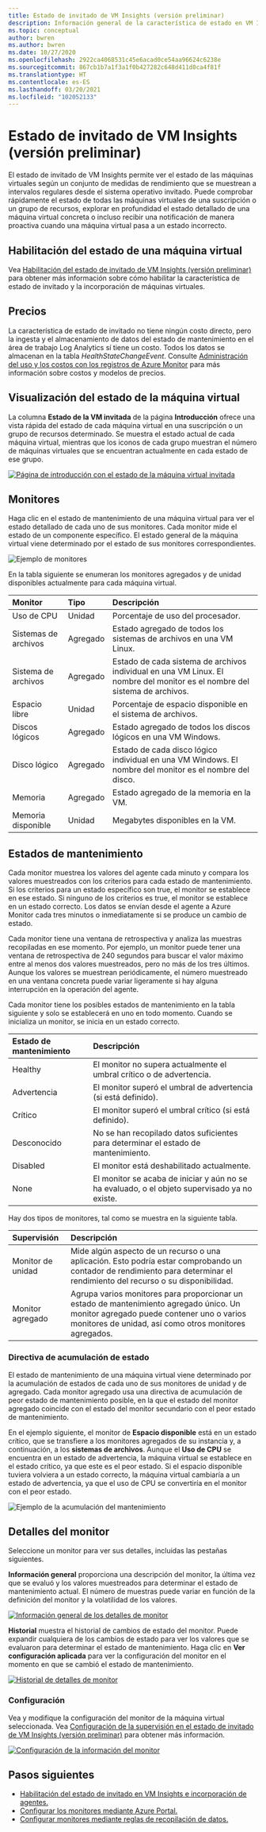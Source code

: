 ```yaml
---
title: Estado de invitado de VM Insights (versión preliminar)
description: Información general de la característica de estado en VM Insights, incluido cómo puede ver el estado de las máquinas virtuales y recibir alertas cuando una máquina virtual pasa a un estado incorrecto.
ms.topic: conceptual
author: bwren
ms.author: bwren
ms.date: 10/27/2020
ms.openlocfilehash: 2922ca4068531c45e6acad0ce54aa96624c6238e
ms.sourcegitcommit: 867cb1b7a1f3a1f0b427282c648d411d0ca4f81f
ms.translationtype: HT
ms.contentlocale: es-ES
ms.lasthandoff: 03/20/2021
ms.locfileid: "102052133"
---
```

# <a name="vm-insights-guest-health-preview"></a>Estado de invitado de VM Insights (versión preliminar)
El estado de invitado de VM Insights permite ver el estado de las máquinas virtuales según un conjunto de medidas de rendimiento que se muestrean a intervalos regulares desde el sistema operativo invitado. Puede comprobar rápidamente el estado de todas las máquinas virtuales de una suscripción o un grupo de recursos, explorar en profundidad el estado detallado de una máquina virtual concreta o incluso recibir una notificación de manera proactiva cuando una máquina virtual pasa a un estado incorrecto. 

## <a name="enable-virtual-machine-health"></a>Habilitación del estado de una máquina virtual
Vea [Habilitación del estado de invitado de VM Insights (versión preliminar)](vminsights-health-enable.md) para obtener más información sobre cómo habilitar la característica de estado de invitado y la incorporación de máquinas virtuales.

## <a name="pricing"></a>Precios
La característica de estado de invitado no tiene ningún costo directo, pero la ingesta y el almacenamiento de datos del estado de mantenimiento en el área de trabajo Log Analytics sí tiene un costo. Todos los datos se almacenan en la tabla *HealthStateChangeEvent*. Consulte [Administración del uso y los costos con los registros de Azure Monitor](../logs/manage-cost-storage.md) para más información sobre costos y modelos de precios.

## <a name="view-virtual-machine-health"></a>Visualización del estado de la máquina virtual
La columna **Estado de la VM invitada** de la página **Introducción** ofrece una vista rápida del estado de cada máquina virtual en una suscripción o un grupo de recursos determinado. Se muestra el estado actual de cada máquina virtual, mientras que los iconos de cada grupo muestran el número de máquinas virtuales que se encuentran actualmente en cada estado de ese grupo.

[![Página de introducción con el estado de la máquina virtual invitada](media/vminsights-health-overview/get-started-page.png)](media/vminsights-health-overview/get-started-page.png#lightbox)


## <a name="monitors"></a>Monitores
Haga clic en el estado de mantenimiento de una máquina virtual para ver el estado detallado de cada uno de sus monitores. Cada monitor mide el estado de un componente específico. El estado general de la máquina virtual viene determinado por el estado de sus monitores correspondientes. 

![Ejemplo de monitores](media/vminsights-health-overview/monitors.png)

En la tabla siguiente se enumeran los monitores agregados y de unidad disponibles actualmente para cada máquina virtual. 

| Monitor | Tipo | Descripción |
|:---|:---|:---|
| Uso de CPU | Unidad | Porcentaje de uso del procesador. |
| Sistemas de archivos | Agregado | Estado agregado de todos los sistemas de archivos en una VM Linux. |
| Sistema de archivos  | Agregado | Estado de cada sistema de archivos individual en una VM Linux. El nombre del monitor es el nombre del sistema de archivos. |
| Espacio libre | Unidad | Porcentaje de espacio disponible en el sistema de archivos. |
| Discos lógicos | Agregado | Estado agregado de todos los discos lógicos en una VM Windows. |
| Disco lógico  | Agregado | Estado de cada disco lógico individual en una VM Windows. El nombre del monitor es el nombre del disco. |
| Memoria | Agregado | Estado agregado de la memoria en la VM. |
| Memoria disponible | Unidad | Megabytes disponibles en la VM. |

## <a name="health-states"></a>Estados de mantenimiento
Cada monitor muestrea los valores del agente cada minuto y compara los valores muestreados con los criterios para cada estado de mantenimiento. Si los criterios para un estado específico son true, el monitor se establece en ese estado. Si ninguno de los criterios es true, el monitor se establece en un estado correcto. Los datos se envían desde el agente a Azure Monitor cada tres minutos o inmediatamente si se produce un cambio de estado.

Cada monitor tiene una ventana de retrospectiva y analiza las muestras recopiladas en ese momento. Por ejemplo, un monitor puede tener una ventana de retrospectiva de 240 segundos para buscar el valor máximo entre al menos dos valores muestreados, pero no más de los tres últimos. Aunque los valores se muestrean periódicamente, el número muestreado en una ventana concreta puede variar ligeramente si hay alguna interrupción en la operación del agente.

Cada monitor tiene los posibles estados de mantenimiento en la tabla siguiente y solo se establecerá en uno en todo momento. Cuando se inicializa un monitor, se inicia en un estado correcto.

| Estado de mantenimiento | Descripción |
|:---|:---|
| Healthy  | El monitor no supera actualmente el umbral crítico o de advertencia. |
| Advertencia  | El monitor superó el umbral de advertencia (si está definido). |
| Crítico | El monitor superó el umbral crítico (si está definido). |
| Desconocido  | No se han recopilado datos suficientes para determinar el estado de mantenimiento. |
| Disabled | El monitor está deshabilitado actualmente. |
| None     | El monitor se acaba de iniciar y aún no se ha evaluado, o el objeto supervisado ya no existe. |



Hay dos tipos de monitores, tal como se muestra en la siguiente tabla.

| Supervisión | Descripción |
|:---|:---|
| Monitor de unidad | Mide algún aspecto de un recurso o una aplicación. Esto podría estar comprobando un contador de rendimiento para determinar el rendimiento del recurso o su disponibilidad. |
| Monitor agregado | Agrupa varios monitores para proporcionar un estado de mantenimiento agregado único. Un monitor agregado puede contener uno o varios monitores de unidad, así como otros monitores agregados. |


  
### <a name="health-rollup-policy"></a>Directiva de acumulación de estado
El estado de mantenimiento de una máquina virtual viene determinado por la acumulación de estados de cada uno de sus monitores de unidad y de agregado. Cada monitor agregado usa una directiva de acumulación de peor estado de mantenimiento posible, en la que el estado del monitor agregado coincide con el estado del monitor secundario con el peor estado de mantenimiento.  

En el ejemplo siguiente, el monitor de **Espacio disponible** está en un estado crítico, que se transfiere a los monitores agregados de su instancia y, a continuación, a los **sistemas de archivos**. Aunque el **Uso de CPU** se encuentra en un estado de advertencia, la máquina virtual se establece en el estado crítico, ya que este es el peor estado. Si el espacio disponible tuviera volviera a un estado correcto, la máquina virtual cambiaría a un estado de advertencia, ya que el uso de CPU se convertiría en el monitor con el peor estado.

![Ejemplo de la acumulación del mantenimiento](media/vminsights-health-overview/health-rollup-example.png)


## <a name="monitor-details"></a>Detalles del monitor
Seleccione un monitor para ver sus detalles, incluidas las pestañas siguientes.

**Información general** proporciona una descripción del monitor, la última vez que se evaluó y los valores muestreados para determinar el estado de mantenimiento actual. El número de muestras puede variar en función de la definición del monitor y la volatilidad de los valores.

[![Información general de los detalles de monitor](media/vminsights-health-overview/monitor-details-overview.png)](media/vminsights-health-overview/monitor-details-overview.png#lightbox)

**Historial** muestra el historial de cambios de estado del monitor. Puede expandir cualquiera de los cambios de estado para ver los valores que se evaluaron para determinar el estado de mantenimiento. Haga clic en **Ver configuración aplicada** para ver la configuración del monitor en el momento en que se cambió el estado de mantenimiento.



[![Historial de detalles de monitor](media/vminsights-health-overview/monitor-details-history.png)](media/vminsights-health-overview/monitor-details-history.png#lightbox)

### <a name="configuration"></a>Configuración
Vea y modifique la configuración del monitor de la máquina virtual seleccionada. Vea [Configuración de la supervisión en el estado de invitado de VM Insights (versión preliminar)](vminsights-health-enable.md) para obtener más información.

[![Configuración de la información del monitor](media/vminsights-health-overview/monitor-details-configuration.png)](media/vminsights-health-overview/monitor-details-configuration.png#lightbox)




## <a name="next-steps"></a>Pasos siguientes

- [Habilitación del estado de invitado en VM Insights e incorporación de agentes.](vminsights-health-enable.md)
- [Configurar los monitores mediante Azure Portal.](vminsights-health-configure.md)
- [Configurar monitores mediante reglas de recopilación de datos.](vminsights-health-configure-dcr.md)